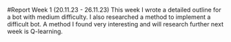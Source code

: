 #Report
Week 1 (20.11.23 - 26.11.23)
This week I wrote a detailed outline for a bot with medium difficulty. I also researched a method to implement a difficult bot. A method I found very interesting and will research further next week is Q-learning.
